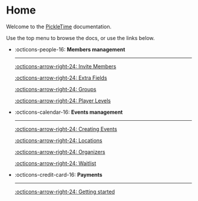 # Home

Welcome to the [PickleTime](https://pickletime.app) documentation.

Use the top menu to browse the docs, or use the links below.

<div class="grid cards" markdown>

-   :octicons-people-16: __Members management__

    ---

    [:octicons-arrow-right-24: Invite Members](members/index.md#invite-members)

    [:octicons-arrow-right-24: Extra Fields](members/index.md#extra-fields)

    [:octicons-arrow-right-24: Groups](members/groups.md)

    [:octicons-arrow-right-24: Player Levels](members/player_levels.md)

-   :octicons-calendar-16: __Events management__

    ---

    [:octicons-arrow-right-24: Creating Events](events.md#creating-events)

    [:octicons-arrow-right-24: Locations](events.md#locations)

    [:octicons-arrow-right-24: Organizers](events.md#organizers)
    
    [:octicons-arrow-right-24: Waitlist](events.md#waitlist)

-   :octicons-credit-card-16: __Payments__

    ---

    [:octicons-arrow-right-24: Getting started](payments.md)

</div>

